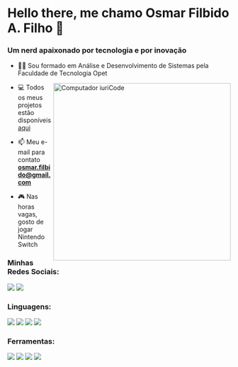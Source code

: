 <h1>Hello there, me chamo Osmar Filbido A. Filho 🖖</h1>
<h3>Um nerd apaixonado por tecnologia e por inovação</h3>

<!-- <p align="left"> <img src="https://komarev.com/ghpvc/?username=SirFilbido&label=Profile%20views&color=0e75b6&style=flat" alt="SirFilbido" /> </p> -->

- 👨‍🎓 Sou formado em Análise e Desenvolvimento de Sistemas pela Faculdade de Tecnologia Opet

<img src="https://raw.githubusercontent.com/MicaelliMedeiros/micaellimedeiros/master/image/computer-illustration.png" min-width="400px" max-width="400px" width="400px" align="right" alt="Computador iuriCode">

- 💻 Todos os meus projetos estão disponíveis [aqui](https://github.com/SirFilbido?tab=repositories)

- 📫 Meu e-mail para contato **osmar.filbido@gmail.com**

- 🎮 Nas horas vagas, gosto de jogar Nintendo Switch

<h3 align="left">Minhas Redes Sociais:</h3>
<a href="https://www.linkedin.com/in/osmarfilbido/"> <img src="https://img.shields.io/badge/LinkedIn-0077B5?style=for-the-badge&logo=linkedin&logoColor=white" /></a>
<a href="https://www.instagram.com/sirfilbido/"><img src="https://img.shields.io/badge/Instagram-E4405F?style=for-the-badge&logo=instagram&logoColor=white" /></a>

<h3 align="left">Linguagens:</h3>
<div>
  <a href="https://www.android.com/"> <img src="https://img.shields.io/badge/Android-3DDC84?style=for-the-badge&logo=android&logoColor=white" /></a>
  <a href="https://kotlinlang.org/"> <img src="https://img.shields.io/badge/Kotlin-0095D5?&style=for-the-badge&logo=kotlin&logoColor=white" /></a>
<!--   <a href="https://www.apple.com/ios"> <img src="https://img.shields.io/badge/iOS-000000?style=for-the-badge&logo=ios&logoColor=white" /></a>
  <a href="https://www.apple.com/swift/"> <img src="https://img.shields.io/badge/Swift-FA7343?style=for-the-badge&logo=swift&logoColor=white" /></a> -->
  <a href="https://dart.dev/"> <img src="https://img.shields.io/badge/Dart-0175C2?style=for-the-badge&logo=dart&logoColor=white" /></a>
  <a href="https://flutter.dev/"> <img src="https://img.shields.io/badge/Flutter-02569B?style=for-the-badge&logo=flutter&logoColor=white" /></a>
</div>

<h3 align="left">Ferramentas:</h3>
<div>
  <a href="https://firebase.google.com/"> <img src="https://img.shields.io/badge/Firebase-F29D0C?style=for-the-badge&logo=firebase&logoColor=white" /></a>
  <a href="https://www.atlassian.com/software/jira"> <img src="https://img.shields.io/badge/Jira-0052CC?style=for-the-badge&logo=firebase&logoColor=white" /></a>
  <a href="https://developer.android.com/studio"> <img src="https://img.shields.io/badge/Android_Studio-3DDC84?style=for-the-badge&logo=firebase&logoColor=white" /></a>
  <a href="https://code.visualstudio.com/"> <img src="https://img.shields.io/badge/Visual_Studio_Code-0078D4?style=for-the-badge&logo=firebase&logoColor=white" /></a>
<!--   <a href="https://developer.apple.com/xcode/"> <img src="https://img.shields.io/badge/Xcode-007ACC?style=for-the-badge&logo=firebase&logoColor=white" /></a> -->
</div>

